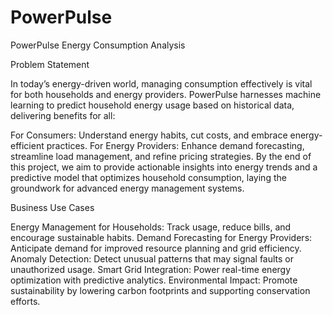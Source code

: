 # PowerPulse

PowerPulse Energy Consumption Analysis

Problem Statement

In today’s energy-driven world, managing consumption effectively is vital for both households and energy providers. PowerPulse harnesses machine learning to predict household energy usage based on historical data, delivering benefits for all:

For Consumers: Understand energy habits, cut costs, and embrace energy-efficient practices.
For Energy Providers: Enhance demand forecasting, streamline load management, and refine pricing strategies.
By the end of this project, we aim to provide actionable insights into energy trends and a predictive model that optimizes household consumption, laying the groundwork for advanced energy management systems.

Business Use Cases

Energy Management for Households: Track usage, reduce bills, and encourage sustainable habits.
Demand Forecasting for Energy Providers: Anticipate demand for improved resource planning and grid efficiency.
Anomaly Detection: Detect unusual patterns that may signal faults or unauthorized usage.
Smart Grid Integration: Power real-time energy optimization with predictive analytics.
Environmental Impact: Promote sustainability by lowering carbon footprints and supporting conservation efforts.
